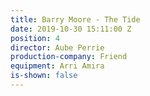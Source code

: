 ```yaml
---
title: Barry Moore - The Tide
date: 2019-10-30 15:11:00 Z
position: 4
director: Aube Perrie
production-company: Friend
equipment: Arri Amira
is-shown: false
---
```


